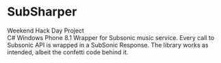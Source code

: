 SubSharper
==========
Weekend Hack Day Project  
C# Windows Phone 8.1 Wrapper for Subsonic music service. 
Every call to Subsonic API is wrapped in a SubSonic Response.
The library works as intended, albeit the confetti code behind it.
